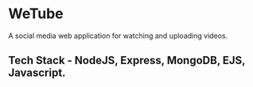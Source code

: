 # WeTube
A social media web application for watching and uploading videos. 

## Tech Stack - NodeJS, Express, MongoDB, EJS, Javascript.
